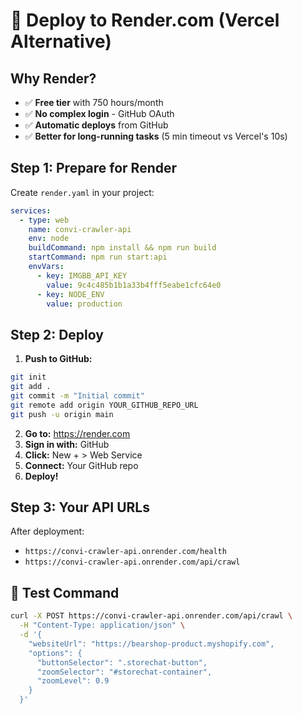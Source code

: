 # 🚀 Deploy to Render.com (Vercel Alternative)

## Why Render?
- ✅ **Free tier** with 750 hours/month
- ✅ **No complex login** - GitHub OAuth
- ✅ **Automatic deploys** from GitHub
- ✅ **Better for long-running tasks** (5 min timeout vs Vercel's 10s)

## Step 1: Prepare for Render

Create `render.yaml` in your project:

```yaml
services:
  - type: web
    name: convi-crawler-api
    env: node
    buildCommand: npm install && npm run build
    startCommand: npm run start:api
    envVars:
      - key: IMGBB_API_KEY
        value: 9c4c485b1b1a33b4fff5eabe1cfc64e0
      - key: NODE_ENV
        value: production
```

## Step 2: Deploy

1. **Push to GitHub:**
```bash
git init
git add .
git commit -m "Initial commit"
git remote add origin YOUR_GITHUB_REPO_URL
git push -u origin main
```

2. **Go to:** https://render.com
3. **Sign in with:** GitHub
4. **Click:** New + > Web Service
5. **Connect:** Your GitHub repo
6. **Deploy!**

## Step 3: Your API URLs

After deployment:
- `https://convi-crawler-api.onrender.com/health`
- `https://convi-crawler-api.onrender.com/api/crawl`

## 🎯 Test Command

```bash
curl -X POST https://convi-crawler-api.onrender.com/api/crawl \
  -H "Content-Type: application/json" \
  -d '{
    "websiteUrl": "https://bearshop-product.myshopify.com",
    "options": {
      "buttonSelector": ".storechat-button",
      "zoomSelector": "#storechat-container",
      "zoomLevel": 0.9
    }
  }'
```
